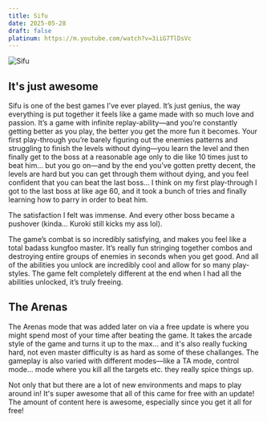 ```yaml
---
title: Sifu
date: 2025-05-28
draft: false
platinum: https://m.youtube.com/watch?v=3iiG7TlDsVc
---
```

![Sifu](https://raw.githubusercontent.com/ranhya/ranhya.github.io/refs/heads/main/images/Sifu.JPG)
## It's just awesome
Sifu is one of the best games I’ve ever played. It’s just genius, the way everything is put together it feels like a game made with so much love and passion. It’s a game with infinite replay-ability—and you’re constantly getting better as you play, the better you get the more fun it becomes. Your first play-through you’re barely figuring out the enemies patterns and struggling to finish the levels without dying—you learn the level and then finally get to the boss at a reasonable age only to die like 10 times just to beat him… but you go on—and by the end you’ve gotten pretty decent, the levels are hard but you can get through them without dying, and you feel confident that you can beat the last boss… I think on my first play-through I got to the last boss at like age 60, and it took a bunch of tries and finally learning how to parry in order to beat him.

The satisfaction I felt was immense. And every other boss became a pushover (kinda… Kuroki still kicks my ass lol).

The game’s combat is so incredibly satisfying, and makes you feel like a total badass kungfoo master. It’s really fun stringing together combos and destroying entire groups of enemies in seconds when you get good. And all of the abilities you unlock are incredibly cool and allow for so many play-styles. The game felt completely different at the end when I had all the abilities unlocked, it’s truly freeing.

## The Arenas
The Arenas mode that was added later on via a free update is where you might spend most of your time after beating the game. It takes the arcade style of the game and turns it up to the max... and it's also really fucking hard, not even master difficulty is as hard as some of these challanges. The gameplay is also varied with different modes—like a TA mode, control mode... mode where you kill all the targets etc. they really spice things up.

Not only that but there are a lot of new environments and maps to play around in! It's super awesome that all of this came for free with an update! The amount of content here is awesome, especially since you get it all for free!

